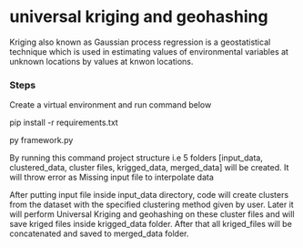 # universal kriging and geohashing

Kriging also known as Gaussian process regression is a geostatistical technique which is used in estimating values of environmental variables at unknown locations by values at knwon locations.

### Steps

Create a virtual environment and run command below

pip install -r requirements.txt

py framework.py

By running this command project structure i.e 5 folders [input_data, clustered_data, cluster files, krigged_data, merged_data] will be created.
It will throw error as Missing input file to interpolate data 

After putting input file inside input_data directory, code will create clusters from the dataset with the specified clustering method given by user.
Later it will perform Universal Kriging and geohashing on these cluster files and will save kriged files inside krigged_data folder. After that all kriged_files will be concatenated and saved to merged_data folder.




